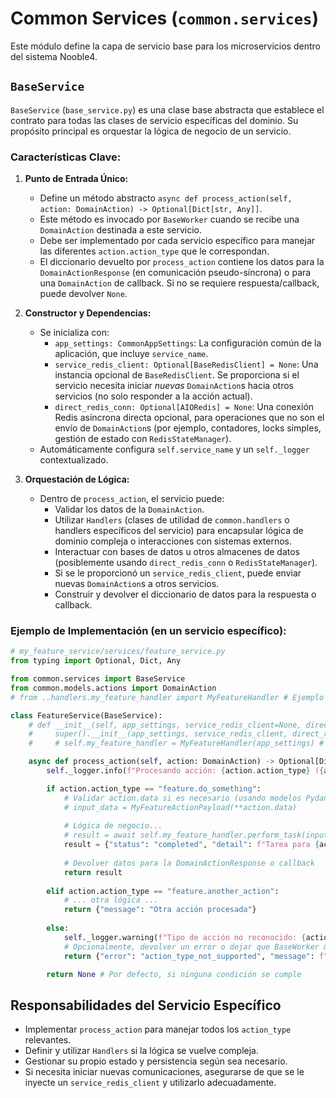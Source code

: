 # Common Services (`common.services`)

Este módulo define la capa de servicio base para los microservicios dentro del sistema Nooble4.

## `BaseService`

`BaseService` (`base_service.py`) es una clase base abstracta que establece el contrato para todas las clases de servicio específicas del dominio. Su propósito principal es orquestar la lógica de negocio de un servicio.

### Características Clave:

1.  **Punto de Entrada Único:**
    *   Define un método abstracto `async def process_action(self, action: DomainAction) -> Optional[Dict[str, Any]]`.
    *   Este método es invocado por `BaseWorker` cuando se recibe una `DomainAction` destinada a este servicio.
    *   Debe ser implementado por cada servicio específico para manejar las diferentes `action.action_type` que le correspondan.
    *   El diccionario devuelto por `process_action` contiene los datos para la `DomainActionResponse` (en comunicación pseudo-síncrona) o para una `DomainAction` de callback. Si no se requiere respuesta/callback, puede devolver `None`.

2.  **Constructor y Dependencias:**
    *   Se inicializa con:
        *   `app_settings: CommonAppSettings`: La configuración común de la aplicación, que incluye `service_name`.
        *   `service_redis_client: Optional[BaseRedisClient] = None`: Una instancia opcional de `BaseRedisClient`. Se proporciona si el servicio necesita iniciar *nuevas* `DomainAction`s hacia otros servicios (no solo responder a la acción actual).
        *   `direct_redis_conn: Optional[AIORedis] = None`: Una conexión Redis asíncrona directa opcional, para operaciones que no son el envío de `DomainAction`s (por ejemplo, contadores, locks simples, gestión de estado con `RedisStateManager`).
    *   Automáticamente configura `self.service_name` y un `self._logger` contextualizado.

3.  **Orquestación de Lógica:**
    *   Dentro de `process_action`, el servicio puede:
        *   Validar los datos de la `DomainAction`.
        *   Utilizar `Handlers` (clases de utilidad de `common.handlers` o handlers específicos del servicio) para encapsular lógica de dominio compleja o interacciones con sistemas externos.
        *   Interactuar con bases de datos u otros almacenes de datos (posiblemente usando `direct_redis_conn` o `RedisStateManager`).
        *   Si se le proporcionó un `service_redis_client`, puede enviar nuevas `DomainAction`s a otros servicios.
        *   Construir y devolver el diccionario de datos para la respuesta o callback.

### Ejemplo de Implementación (en un servicio específico):

```python
# my_feature_service/services/feature_service.py
from typing import Optional, Dict, Any

from common.services import BaseService
from common.models.actions import DomainAction
# from ..handlers.my_feature_handler import MyFeatureHandler # Ejemplo de handler específico

class FeatureService(BaseService):
    # def __init__(self, app_settings, service_redis_client=None, direct_redis_conn=None):
    #     super().__init__(app_settings, service_redis_client, direct_redis_conn)
    #     # self.my_feature_handler = MyFeatureHandler(app_settings) # Inicializar handlers si es necesario

    async def process_action(self, action: DomainAction) -> Optional[Dict[str, Any]]:
        self._logger.info(f"Procesando acción: {action.action_type} ({action.action_id})")

        if action.action_type == "feature.do_something":
            # Validar action.data si es necesario (usando modelos Pydantic)
            # input_data = MyFeatureActionPayload(**action.data)
            
            # Lógica de negocio...
            # result = await self.my_feature_handler.perform_task(input_data.some_field)
            result = {"status": "completed", "detail": f"Tarea para {action.data.get('item_id')} finalizada"}
            
            # Devolver datos para la DomainActionResponse o callback
            return result
        
        elif action.action_type == "feature.another_action":
            # ... otra lógica ...
            return {"message": "Otra acción procesada"}
        
        else:
            self._logger.warning(f"Tipo de acción no reconocido: {action.action_type}")
            # Opcionalmente, devolver un error o dejar que BaseWorker maneje la no respuesta
            return {"error": "action_type_not_supported", "message": f"Acción {action.action_type} no soportada."}

        return None # Por defecto, si ninguna condición se cumple
```

## Responsabilidades del Servicio Específico

*   Implementar `process_action` para manejar todos los `action_type` relevantes.
*   Definir y utilizar `Handlers` si la lógica se vuelve compleja.
*   Gestionar su propio estado y persistencia según sea necesario.
*   Si necesita iniciar nuevas comunicaciones, asegurarse de que se le inyecte un `service_redis_client` y utilizarlo adecuadamente.
